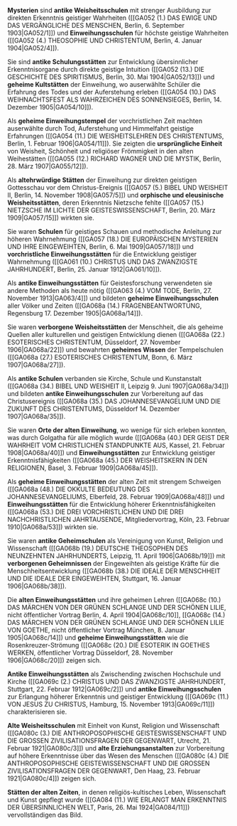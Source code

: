 
**Mysterien** sind **antike Weisheitsschulen** mit strenger Ausbildung zur direkten Erkenntnis geistiger Wahrheiten ([[GA052 (1.) DAS EWIGE UND DAS VERGÄNGLICHE DES MENSCHEN, Berlin, 6. September 1903|GA052/1]]) und **Einweihungsschulen** für höchste geistige Wahrheiten ([[GA052 (4.) THEOSOPHIE UND CHRISTENTUM, Berlin, 4. Januar 1904|GA052/4]]).

Sie sind **antike Schulungsstätten** zur Entwicklung übersinnlicher Erkenntnisorgane durch direkte geistige Intuition ([[GA052 (13.) DIE GESCHICHTE DES SPIRITISMUS, Berlin, 30. Mai 1904|GA052/13]]) und **geheime Kultstätten** der Einweihung, wo auserwählte Schüler die Erfahrung des Todes und der Auferstehung erleben ([[GA054 (10.) DAS WEIHNACHTSFEST ALS WAHRZEICHEN DES SONNENSIEGES, Berlin, 14. Dezember 1905|GA054/10]]).

Als **geheime Einweihungstempel** der vorchristlichen Zeit machten auserwählte durch Tod, Auferstehung und Himmelfahrt geistige Erfahrungen ([[GA054 (11.) DIE WEISHEITSLEHREN DES CHRISTENTUMS, Berlin, 1. Februar 1906|GA054/11]]). Sie zeigten die **ursprüngliche Einheit** von Weisheit, Schönheit und religiöser Frömmigkeit in den alten Weihestätten ([[GA055 (12.) RICHARD WAGNER UND DIE MYSTIK, Berlin, 28. März 1907|GA055/12]]).

Als **altehrwürdige Stätten** der Einweihung zur direkten geistigen Gottesschau vor dem Christus-Ereignis ([[GA057 (5.) BIBEL UND WEISHEIT II, Berlin, 14. November 1908|GA057/5]]) und **orphische und eleusinische Weisheitsstätten**, deren Erkenntnis Nietzsche fehlte ([[GA057 (15.) NIETZSCHE IM LICHTE DER GEISTESWISSENSCHAFT, Berlin, 20. März 1909|GA057/15]]) wirkten sie.

Sie waren **Schulen** für geistiges Schauen und methodische Anleitung zur höheren Wahrnehmung ([[GA057 (18.) DIE EUROPÄISCHEN MYSTERIEN UND IHRE EINGEWEIHTEN, Berlin, 6. Mai 1909|GA057/18]]) und **vorchristliche Einweihungsstätten** für die Entwicklung geistiger Wahrnehmung ([[GA061 (10.) CHRISTUS UND DAS ZWANZIGSTE JAHRHUNDERT, Berlin, 25. Januar 1912|GA061/10]]).

Als **antike Einweihungsstätten** für Geistesforschung verwendeten sie andere Methoden als heute nötig ([[GA063 (4.) VOM TODE, Berlin, 27. November 1913|GA063/4]]) und bildeten **geheime Einweihungsschulen** aller Völker und Zeiten ([[GA068a (14.) FRAGENBEANTWORTUNG, Regensburg 17. Dezember 1905|GA068a/14]]).

Sie waren **verborgene Weisheitsstätten** der Menschheit, die als geheime Quellen aller kulturellen und geistigen Entwicklung dienen ([[GA068a (22.) ESOTERISCHES CHRISTENTUM, Düsseldorf, 27. November 1906|GA068a/22]]) und bewahrten **geheimes Wissen** der Tempelschulen ([[GA068a (27.) ESOTERISCHES CHRISTENTUM, Bonn, 6. März 1907|GA068a/27]]).

Als **antike Schulen** verbanden sie Kirche, Schule und Kunstanstalt ([[GA068a (34.) BIBEL UND WEISHEIT II, Leipzig 9. Juni 1907|GA068a/34]]) und bildeten **antike Einweihungsschulen** zur Vorbereitung auf das Christusereignis ([[GA068a (35.) DAS JOHANNESEVANGELIUM UND DIE ZUKUNFT DES CHRISTENTUMS, Düsseldorf 14. Dezember 1907|GA068a/35]]).

Sie waren **Orte der alten Einweihung**, wo wenige für sich erleben konnten, was durch Golgatha für alle möglich wurde ([[GA068a (40.) DER GEIST DER WAHRHEIT VOM CHRISTLICHEN STANDPUNKTE AUS, Kassel, 21. Februar 1908|GA068a/40]]) und **Einweihungsstätten** zur Entwicklung geistiger Erkenntnisfähigkeiten ([[GA068a (45.) DER WEISHEITSKERN IN DEN RELIGIONEN, Basel, 3. Februar 1909|GA068a/45]]).

Als **geheime Einweihungsstätten** der alten Zeit mit strengem Schweigen ([[GA068a (48.) DIE OKKULTE BEDEUTUNG DES JOHANNESEVANGELIUMS, Elberfeld, 28. Februar 1909|GA068a/48]]) und **Einweihungsstätten** für die Entwicklung höherer Erkenntnisfähigkeiten ([[GA068a (53.) DIE DREI VORCHRISTLICHEN UND DIE DREI NACHCHRISTLICHEN JAHRTAUSENDE, Mitgliedervortrag, Köln, 23. Februar 1910|GA068a/53]]) wirkten sie.

Sie waren **antike Geheimschulen** als Vereinigung von Kunst, Religion und Wissenschaft ([[GA068b (19.) DEUTSCHE THEOSOPHEN DES NEUNZEHNTEN JAHRHUNDERTS, Leipzig, 11. April 1906|GA068b/19]]) mit **verborgenen Geheimnissen** der Eingeweihten als geistige Kräfte für die Menschheitsentwicklung ([[GA068b (38.) DIE IDEALE DER MENSCHHEIT UND DIE IDEALE DER EINGEWEIHTEN, Stuttgart, 16. Januar 1906|GA068b/38]]).

Die **alten Einweihungsstätten** und ihre geheimen Lehren ([[GA068c (10.) DAS MÄRCHEN VON DER GRÜNEN SCHLANGE UND DER SCHÖNEN LILIE, nicht öffentlicher Vortrag Berlin, 4. April 1904|GA068c/10]], [[GA068c (14.) DAS MÄRCHEN VON DER GRÜNEN SCHLANGE UND DER SCHÖNEN LILIE VON GOETHE, nicht öffentlicher Vortrag München, 8. Januar 1905|GA068c/14]]) und **geheime Einweihungsstätten** wie die Rosenkreuzer-Strömung ([[GA068c (20.) DIE ESOTERIK IN GOETHES WERKEN, öffentlicher Vortrag Düsseldorf, 28. November 1906|GA068c/20]]) zeigen sich.

**Antike Einweihungsstätten** als Zwischending zwischen Hochschule und Kirche ([[GA069c (2.) CHRISTUS UND DAS ZWANZIGSTE JAHRHUNDERT, Stuttgart, 22. Februar 1912|GA069c/2]]) und **antike Einweihungsschulen** zur Erlangung höherer Erkenntnis und geistiger Entwicklung ([[GA069c (11.) VON JESUS ZU CHRISTUS, Hamburg, 15. November 1913|GA069c/11]]) charakterisieren sie.

**Alte Weisheitsschulen** mit Einheit von Kunst, Religion und Wissenschaft ([[GA080c (3.) DIE ANTHROPOSOPHISCHE GEISTESWISSENSCHAFT UND DIE GROSSEN ZIVILISATIONSFRAGEN DER GEGENWART, Utrecht, 21. Februar 1921|GA080c/3]]) und **alte Erziehungsanstalten** zur Vorbereitung auf höhere Erkenntnisse über das Wesen des Menschen ([[GA080c (4.) DIE ANTHROPOSOPHISCHE GEISTEWISSENSCHAFT UND DIE GROSSEN ZIVILISATIONSFRAGEN DER GEGENWART, Den Haag, 23. Februar 1921|GA080c/4]]) zeigen sich.

**Stätten der alten Zeiten**, in denen religiös-kultisches Leben, Wissenschaft und Kunst gepflegt wurde ([[GA084 (11.) WIE ERLANGT MAN ERKENNTNIS DER ÜBERSINNLICHEN WELT, Paris, 26. Mai 1924|GA084/11]]) vervollständigen das Bild.
